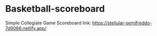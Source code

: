 # Basketball-scoreboard
 Simple Collegiate Game Scoreboard
link: https://stellular-semifreddo-7d9066.netlify.app/
